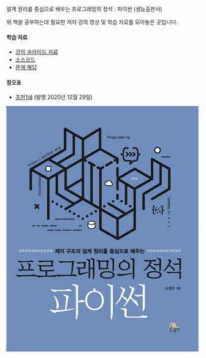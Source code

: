 설계 원리를 중심으로 배우는 프로그래밍의 정석 : 파이썬 (생능출판사)

위 책을 공부하는데 필요한 저자 강의 영상 및 학습 자료를 모아놓은 곳입니다.

#### 학습 자료
- [강의 슬라이드 자료](https://github.com/Doggzone/pppython/tree/master/slide)
- [소스코드](https://github.com/Doggzone/pppython/tree/master/code)
- [문제 해답](https://github.com/Doggzone/pppython/tree/master/solution)

#### 정오표
- [초판1쇄](errata/초판1쇄오타목록.pdf) (발행 2020년 12월 29일)


![cover](pic/cover.png)